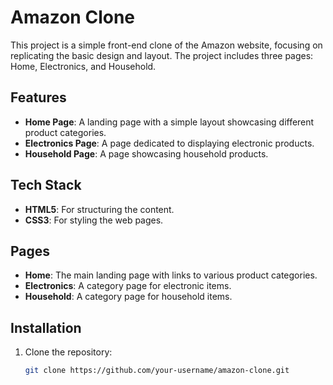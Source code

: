 # Amazon Clone

This project is a simple front-end clone of the Amazon website, focusing on replicating the basic design and layout. The project includes three pages: Home, Electronics, and Household.

## Features

- **Home Page**: A landing page with a simple layout showcasing different product categories.
- **Electronics Page**: A page dedicated to displaying electronic products.
- **Household Page**: A page showcasing household products.

## Tech Stack

- **HTML5**: For structuring the content.
- **CSS3**: For styling the web pages.

## Pages

- **Home**: The main landing page with links to various product categories.
- **Electronics**: A category page for electronic items.
- **Household**: A category page for household items.

## Installation

1. Clone the repository:
   ```bash
   git clone https://github.com/your-username/amazon-clone.git
